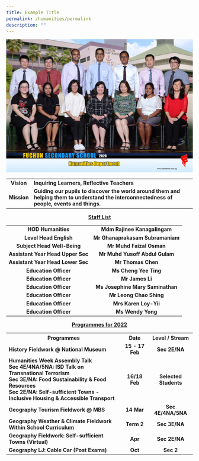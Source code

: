 ```yaml
---
title: Example Title
permalink: /humanities/permalink
description: ""
---
```

<img src="/images/human.jpg">
<table>
<tbody>
<tr>
<td style="text-align: center;"><strong>Vision</strong></td>
<td><strong>Inquiring Learners, Reflective Teachers</strong></td>
</tr>
<tr>
<td style="text-align: center;"><strong>Mission</strong></td>
<td><strong>Guiding our pupils to discover the world around them and helping them to understand the interconnectedness of people, events and things.</strong></td>
</tr>
</tbody>
</table>
<p style="text-align: center;"><strong><u>Staff List</u></strong></p>
<table>
<tbody>
<tr>
<td style="text-align: center;"><strong>HOD Humanities</strong></td>
<td style="text-align: center;"><strong>Mdm Rajinee Kanagalingam</strong></td>
</tr>
<tr>
<td style="text-align: center;"><strong>Level Head English</strong></td>
<td style="text-align: center;"><strong>Mr Ghanaprakasam Subramaniam</strong></td>
</tr>
<tr>
<td style="text-align: center;"><strong>Subject Head Well-Being</strong></td>
<td style="text-align: center;"><strong>Mr Muhd Faizal Osman</strong></td>
</tr>
<tr>
<td style="text-align: center;"><strong>Assistant Year Head Upper Sec</strong></td>
<td style="text-align: center;"><strong>Mr Muhd Yusoff Abdul Gulam</strong></td>
</tr>
<tr>
<td style="text-align: center;"><strong>Assistant Year Head Lower Sec</strong></td>
<td style="text-align: center;"><strong>Mr Thomas Chen</strong></td>
</tr>
<tr>
<td style="text-align: center;"><strong>Education Officer</strong></td>
<td style="text-align: center;"><strong>Ms Cheng Yee Ting</strong></td>
</tr>
<tr>
<td style="text-align: center;"><strong>Education Officer</strong></td>
<td style="text-align: center;"><strong>Mr James Li</strong></td>
</tr>
<tr>
<td style="text-align: center;"><strong>Education Officer</strong></td>
<td style="text-align: center;"><strong>Ms Josephine Mary Saminathan</strong></td>
</tr>
<tr>
<td style="text-align: center;"><strong>Education Officer</strong></td>
<td style="text-align: center;"><strong>Mr Leong Chao Shing</strong></td>
</tr>
<tr>
<td style="text-align: center;"><strong>Education Officer</strong></td>
<td style="text-align: center;"><strong>Mrs Karen Loy-Yii</strong></td>
</tr>
<tr>
<td style="text-align: center;"><strong>Education Officer</strong></td>
<td style="text-align: center;"><strong>Ms Wendy Yong</strong></td>
</tr>
</tbody>
</table>
<p style="text-align: center;"><strong><u>Programmes for 2022</u></strong></p>
<table>
<tbody>
<tr>
<th style="text-align: center;">Programmes</th>
<th style="text-align: center;">Date</th>
<th style="text-align: center;">Level / Stream</th>
</tr>
<tr>
<td><strong>History Fieldwork @ National Museum</strong></td>
<td style="text-align: center;"><strong>15 - 17 Feb</strong></td>
<td style="text-align: center;"><strong>Sec 2E/NA</strong></td>
</tr>
<tr>
<td><strong>Humanities Week Assembly Talk<br />Sec 4E/4NA/5NA: ISD Talk on Transnational Terrorism<br />Sec 3E/NA: Food Sustainability &amp; Food Resources<br />Sec 2E/NA: Self-sufficient Towns - Inclusive Housing &amp; Accessible Transport</strong></td>
<td style="text-align: center;"><strong>16/18 Feb</strong></td>
<td style="text-align: center;"><strong>Selected Students</strong></td>
</tr>
<tr>
<td><strong>Geography Tourism Fieldwork @ MBS</strong></td>
<td style="text-align: center;"><strong>14 Mar</strong></td>
<td style="text-align: center;"><strong>Sec 4E/4NA/5NA</strong></td>
</tr>
<tr>
<td><strong>Geography Weather &amp; Climate Fieldwork Within School Curriculum</strong></td>
<td style="text-align: center;"><strong>Term 2</strong></td>
<td style="text-align: center;"><strong>Sec 3E/NA</strong></td>
</tr>
<tr>
<td><strong>Geography Fieldwork: Self-sufficient Towns (Virtual)</strong></td>
<td style="text-align: center;"><strong>Apr</strong></td>
<td style="text-align: center;"><strong>Sec 2E/NA</strong></td>
</tr>
<tr>
<td><strong>Geography LJ: Cable Car (Post Exams)</strong></td>
<td style="text-align: center;"><strong>Oct</strong></td>
<td style="text-align: center;"><strong>Sec 2</strong></td>
</tr>
</tbody>
</table>